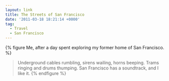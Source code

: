 ```yaml
---
layout: link
title: The Streets of San Francisco
date: '2011-03-18 18:21:14 +0000'
tag:
  - Travel
  - San Francisco
---
```

{% figure Me, after a day spent exploring my former home of San Francisco. %}
> Underground cables rumbling, sirens wailing, horns beeping. Trams ringing and drums thumping. San Francisco has a soundtrack, and I like it.
{% endfigure %}
